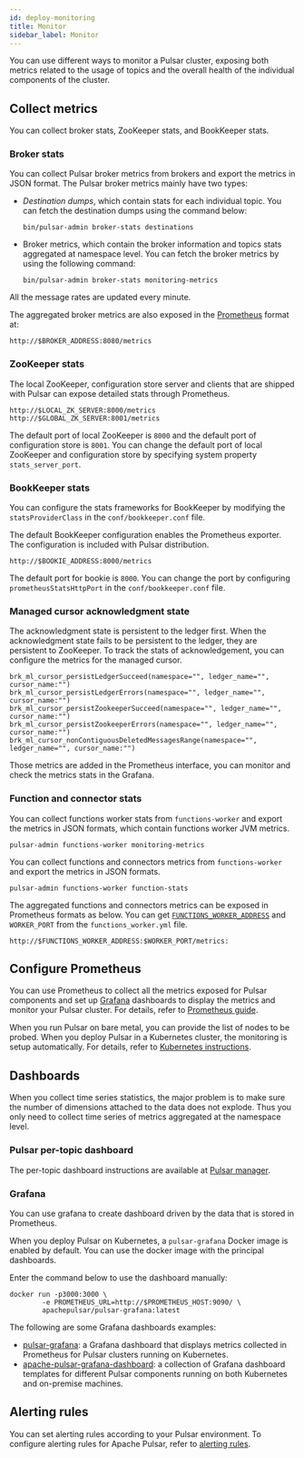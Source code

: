 ```yaml
---
id: deploy-monitoring
title: Monitor
sidebar_label: Monitor
---
```


You can use different ways to monitor a Pulsar cluster, exposing both metrics related to the usage of topics and the overall health of the individual components of the cluster.

## Collect metrics

You can collect broker stats, ZooKeeper stats, and BookKeeper stats. 

### Broker stats

You can collect Pulsar broker metrics from brokers and export the metrics in JSON format. The Pulsar broker metrics mainly have two types:

* *Destination dumps*, which contain stats for each individual topic. You can fetch the destination dumps using the command below:

  ```shell
  bin/pulsar-admin broker-stats destinations
  ```

* Broker metrics, which contain the broker information and topics stats aggregated at namespace level. You can fetch the broker metrics by using the following command:

  ```shell
  bin/pulsar-admin broker-stats monitoring-metrics
  ```

All the message rates are updated every minute.

The aggregated broker metrics are also exposed in the [Prometheus](https://prometheus.io) format at:

```shell
http://$BROKER_ADDRESS:8080/metrics
```

### ZooKeeper stats

The local ZooKeeper, configuration store server and clients that are shipped with Pulsar can expose detailed stats through Prometheus.

```shell
http://$LOCAL_ZK_SERVER:8000/metrics
http://$GLOBAL_ZK_SERVER:8001/metrics
```

The default port of local ZooKeeper is `8000` and the default port of configuration store is `8001`. You can change the default port of local ZooKeeper and configuration store by specifying system property `stats_server_port`.

### BookKeeper stats

You can configure the stats frameworks for BookKeeper by modifying the `statsProviderClass` in the `conf/bookkeeper.conf` file.

The default BookKeeper configuration enables the Prometheus exporter. The configuration is included with Pulsar distribution.

```shell
http://$BOOKIE_ADDRESS:8000/metrics
```

The default port for bookie is `8000`. You can change the port by configuring `prometheusStatsHttpPort` in the `conf/bookkeeper.conf` file.

### Managed cursor acknowledgment state
The acknowledgment state is persistent to the ledger first. When the acknowledgment state fails to be persistent to the ledger, they are persistent to ZooKeeper. To track the stats of acknowledgement, you can configure the metrics for the managed cursor. 

```
brk_ml_cursor_persistLedgerSucceed(namespace="", ledger_name="", cursor_name:"")
brk_ml_cursor_persistLedgerErrors(namespace="", ledger_name="", cursor_name:"")
brk_ml_cursor_persistZookeeperSucceed(namespace="", ledger_name="", cursor_name:"")
brk_ml_cursor_persistZookeeperErrors(namespace="", ledger_name="", cursor_name:"")
brk_ml_cursor_nonContiguousDeletedMessagesRange(namespace="", ledger_name="", cursor_name:"")
```

Those metrics are added in the Prometheus interface, you can monitor and check the metrics stats in the Grafana.

### Function and connector stats

You can collect functions worker stats from `functions-worker` and export the metrics in JSON formats, which contain functions worker JVM metrics.

```
pulsar-admin functions-worker monitoring-metrics
```

You can collect functions and connectors metrics from `functions-worker` and export the metrics in JSON formats.

```
pulsar-admin functions-worker function-stats
```

The aggregated functions and connectors metrics can be exposed in Prometheus formats as below. You can get [`FUNCTIONS_WORKER_ADDRESS`](http://pulsar.apache.org/docs/en/next/functions-worker/) and `WORKER_PORT` from the `functions_worker.yml` file.

```
http://$FUNCTIONS_WORKER_ADDRESS:$WORKER_PORT/metrics:
```

## Configure Prometheus

You can use Prometheus to collect all the metrics exposed for Pulsar components and set up [Grafana](https://grafana.com/) dashboards to display the metrics and monitor your Pulsar cluster. For details, refer to [Prometheus guide](https://prometheus.io/docs/introduction/getting_started/).

When you run Pulsar on bare metal, you can provide the list of nodes to be probed. When you deploy Pulsar in a Kubernetes cluster, the monitoring is setup automatically. For details, refer to [Kubernetes instructions](helm-deploy.md). 

## Dashboards

When you collect time series statistics, the major problem is to make sure the number of dimensions attached to the data does not explode. Thus you only need to collect time series of metrics aggregated at the namespace level.

### Pulsar per-topic dashboard

The per-topic dashboard instructions are available at [Pulsar manager](administration-pulsar-manager.md).

### Grafana

You can use grafana to create dashboard driven by the data that is stored in Prometheus.

When you deploy Pulsar on Kubernetes, a `pulsar-grafana` Docker image is enabled by default. You can use the docker image with the principal dashboards.

Enter the command below to use the dashboard manually:

```shell
docker run -p3000:3000 \
        -e PROMETHEUS_URL=http://$PROMETHEUS_HOST:9090/ \
        apachepulsar/pulsar-grafana:latest
```

The following are some Grafana dashboards examples:

- [pulsar-grafana](http://pulsar.apache.org/docs/en/deploy-monitoring/#grafana): a Grafana dashboard that displays metrics collected in Prometheus for Pulsar clusters running on Kubernetes.
- [apache-pulsar-grafana-dashboard](https://github.com/streamnative/apache-pulsar-grafana-dashboard): a collection of Grafana dashboard templates for different Pulsar components running on both Kubernetes and on-premise machines.

 ## Alerting rules
 You can set alerting rules according to your Pulsar environment. To configure alerting rules for Apache Pulsar, refer to [alerting rules](https://prometheus.io/docs/prometheus/latest/configuration/alerting_rules/).